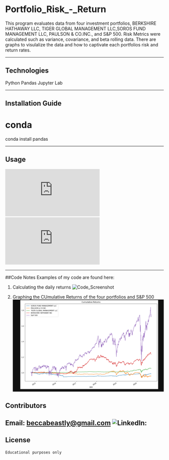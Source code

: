 # Portfolio_Risk_-_Return

This program evaluates data from four investment portfolios, BERKSHIRE HATHAWAY LLC, TIGER GLOBAL MANAGEMENT LLC,SOROS FUND MANAGEMENT LLC, PAULSON & CO.INC., and S&P 500. Risk Metrics were calculated such as variance, covariance, and beta rolling data. There are graphs to visulalize the data and how to captivate each portfolios risk and return rates.

---

## Technologies

Python
Pandas
Jupyter Lab

---

## Installation Guide

# conda
conda install pandas

---

## Usage

![Find pandas here: ](https://pandas.pydata.org/docs/getting_started/install.html)
![Find jupyter lab here: ](https://jupyterlab.readthedocs.io/en/stable/getting_started/installation.html)

---

##Code Notes
Examples of my code are found here:
1. Calculating the daily returns
![Code_Screenshot](GitHub_Upload\Risk_Management\Portfolio_Risk_-_Return\daily_returns_ss.png)

2. Graphing the CUmulative Returns of the four portfolios and S&P 500
![Graph_Screenshot](https://github.com/beccabeastly/Portfolio_Risk_-_Return/blob/main/graph_of_returns.png)

## Contributors

Email: beccabeastly@gmail.com
![LinkedIn: ](https://www.linkedin.com/in/rebecca-brown-4637681a9/) 
---

## License
`Educational purposes only`
